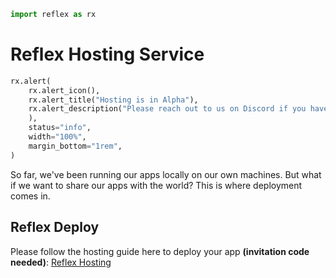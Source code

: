 ```python exec
import reflex as rx
```

# Reflex Hosting Service

```python eval
rx.alert(
    rx.alert_icon(),
    rx.alert_title("Hosting is in Alpha"),
    rx.alert_description("Please reach out to us on Discord if you have an app ready to deploy and if we will give you an invitation code."
    ),
    status="info",
    width="100%",
    margin_bottom="1rem",
)
```

So far, we've been running our apps locally on our own machines.
But what if we want to share our apps with the world?  This is where
deployment comes in.

## Reflex Deploy

Please follow the hosting guide here to deploy your app **(invitation code needed)**: [Reflex Hosting](https://reflex-dev.notion.site/Reflex-Hosting-Documentation-57a4dd55d6234858bbae0be75be79ce7?pvs=4)


